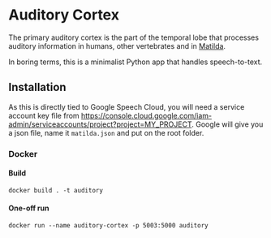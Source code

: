 # Auditory Cortex
The primary auditory cortex is the part of the temporal lobe that processes auditory information in humans, other vertebrates and in [Matilda](http://matilda.edwardleoni.com).

In boring terms, this is a minimalist Python app that handles speech-to-text.


## Installation
As this is directly tied to Google Speech Cloud, you will need a service account key file from https://console.cloud.google.com/iam-admin/serviceaccounts/project?project=MY_PROJECT. Google will give you a json file, name it `matilda.json` and put on the root folder.

### Docker
#### Build
`docker build . -t auditory`

#### One-off run
`docker run --name auditory-cortex -p 5003:5000 auditory`
